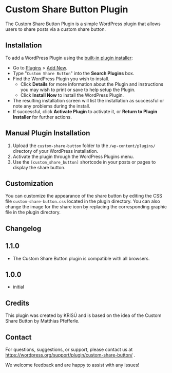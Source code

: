 # Custom Share Button Plugin

The Custom Share Button Plugin is a simple WordPress plugin that allows users to share posts via a custom share button.

## Installation

To add a WordPress Plugin using the [built-in plugin installer](https://codex.wordpress.org/Administration_Screens#Add_New_Plugins):

* Go to [Plugins](https://codex.wordpress.org/Administration_Screens#Plugins) > [Add New](https://codex.wordpress.org/Plugins_Add_New_Screen).
* Type "`Custom Share Button`" into the **Search Plugins** box.
* Find the WordPress Plugin you wish to install.
    * Click **Details** for more information about the Plugin and instructions you may wish to print or save to help setup the Plugin.
    * Click **Install Now** to install the WordPress Plugin.
* The resulting installation screen will list the installation as successful or note any problems during the install.
* If successful, click **Activate Plugin** to activate it, or **Return to Plugin Installer** for further actions.

## Manual Plugin Installation

1. Upload the `custom-share-button` folder to the `/wp-content/plugins/` directory of your WordPress installation.
2. Activate the plugin through the WordPress Plugins menu.
3. Use the `[custom_share_button]` shortcode in your posts or pages to display the share button.

## Customization

You can customize the appearance of the share button by editing the CSS file `custom-share-button.css` located in the plugin directory. You can also change the image for the share icon by replacing the corresponding graphic file in the plugin directory.

## Changelog

## 1.1.0

* The Custom Share Button plugin is compatible with all browsers.

## 1.0.0 

* initial

## Credits

This plugin was created by KRISÚ and is based on the idea of the Custom Share Button by Matthias Pfefferle.

## Contact

For questions, suggestions, or support, please contact us at https://wordpress.org/support/plugin/custom-share-button/ .

We welcome feedback and are happy to assist with any issues!
